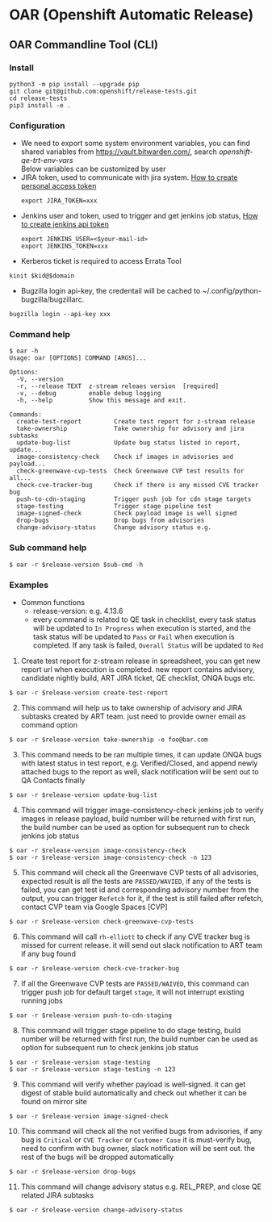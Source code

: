 # OAR (Openshift Automatic Release)
## OAR Commandline Tool (CLI)
### Install
```
python3 -m pip install --upgrade pip
git clone git@github.com:openshift/release-tests.git
cd release-tests
pip3 install -e .
```
### Configuration
  - We need to export some system environment variables, you can find shared variables from https://vault.bitwarden.com/, search *openshift-qe-trt-env-vars* <br>
  Below variables can be customized by user
  - JIRA token, used to communicate with jira system. [How to create personal access token](https://confluence.atlassian.com/enterprise/using-personal-access-tokens-1026032365.html#UsingPersonalAccessTokens)
    ```
    export JIRA_TOKEN=xxx
    ```
  - Jenkins user and token, used to trigger and get jenkins job status, [How to create jenkins api token](https://www.jenkins.io/blog/2018/07/02/new-api-token-system/#about-api-tokens)
    ```
    export JENKINS_USER=<$your-mail-id>
    export JENKINS_TOKEN=xxx
    ```
- Kerberos ticket is required to access Errata Tool
```
kinit $kid@$domain
```
- Bugzilla login api-key, the credentail will be cached to ~/.config/python-bugzilla/bugzillarc. 
```
bugzilla login --api-key xxx
```
### Command help
```
$ oar -h
Usage: oar [OPTIONS] COMMAND [ARGS]...

Options:
  -V, --version
  -r, --release TEXT  z-stream releaes version  [required]
  -v, --debug         enable debug logging
  -h, --help          Show this message and exit.

Commands:
  create-test-report         Create test report for z-stream release
  take-ownership             Take ownership for advisory and jira subtasks
  update-bug-list            Update bug status listed in report, update...
  image-consistency-check    Check if images in advisories and payload...
  check-greenwave-cvp-tests  Check Greenwave CVP test results for all...
  check-cve-tracker-bug      Check if there is any missed CVE tracker bug
  push-to-cdn-staging        Trigger push job for cdn stage targets
  stage-testing              Trigger stage pipeline test
  image-signed-check         Check payload image is well signed
  drop-bugs                  Drop bugs from advisories
  change-advisory-status     Change advisory status e.g.
```
### Sub command help
```
$ oar -r $release-version $sub-cmd -h
```
### Examples
- Common functions
  - release-version: e.g. 4.13.6
  - every command is related to QE task in checklist, every task status will be updated to `In Progress` when execution is started, and the task status will be updated to `Pass` or `Fail` when execution is completed. If any task is failed, `Overall Status` will be updated to `Red`
1. Create test report for z-stream release in spreadsheet, you can get new report url when execution is completed. new report contains advisory, candidate nightly build, ART JIRA ticket, QE checklist, ONQA bugs etc.
```
$ oar -r $release-version create-test-report
```
2. This command will help us to take ownership of advisory and JIRA subtasks created by ART team. just need to provide owner email as command option
```
$ oar -r $release-version take-ownership -e foo@bar.com
```
3. This command needs to be ran multiple times, it can update ONQA bugs with latest status in test report, e.g. Verified/Closed, and append newly attached bugs to the report as well, slack notification will be sent out to QA Contacts finally
```
$ oar -r $release-version update-bug-list
```
4. This command will trigger image-consistency-check jenkins job to verify images in release payload, build number will be returned with first run, the build number can be used as option for subsequent run to check jenkins job status
```
$ oar -r $release-version image-consistency-check
$ oar -r $release-version image-consistency-check -n 123
```
5. This command will check all the Greenwave CVP tests of all advisories, expected result is all the tests are `PASSED/WAVIED`, if any of the tests is failed, you can get test id and corresponding advisory number from the output, you can trigger `Refetch` for it, if the test is still failed after refetch, contact CVP team via Google Spaces [CVP]
```
$ oar -r $release-version check-greenwave-cvp-tests
```
6. This command will call `rh-elliott` to check if any CVE tracker bug is missed for current release. it will send out slack notification to ART team if any bug found
```
$ oar -r $release-version check-cve-tracker-bug
```
7. If all the Greenwave CVP tests are `PASSED/WAIVED`, this command can trigger push job for default target `stage`, it will not interrupt existing running jobs
```
$ oar -r $release-version push-to-cdn-staging
```
8. This command will trigger stage pipeline to do stage testing, build number will be returned with first run, the build number can be used as option for subsequent run to check jenkins job status
```
$ oar -r $release-version stage-testing
$ oar -r $release-version stage-testing -n 123
```
9. This command will verify whether payload is well-signed. it can get digest of stable build automatically and check out whether it can be found on mirror site
```
$ oar -r $release-version image-signed-check
```
10. This command will check all the not verified bugs from advisories, if any bug is `Critical` or `CVE Tracker` or `Customer Case` it is must-verify bug, need to confirm with bug owner, slack notification will be sent out. the rest of the bugs will be dropped automatically
```
$ oar -r $release-version drop-bugs
```
11. This command will change advisory status e.g. REL_PREP, and close QE related JIRA subtasks
```
$ oar -r $release-version change-advisory-status
```
